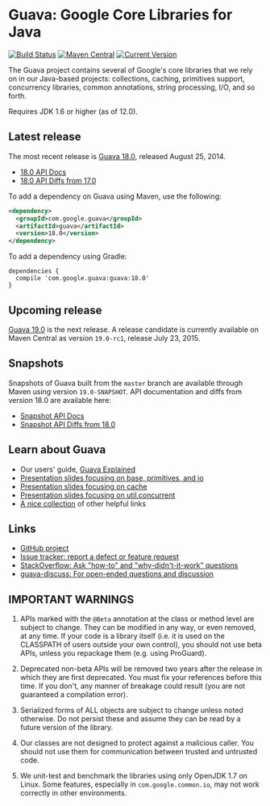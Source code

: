 Guava: Google Core Libraries for Java
=====================================

[![Build Status](https://travis-ci.org/google/guava.svg?branch=master)](https://travis-ci.org/google/guava)
[![Maven Central](https://maven-badges.herokuapp.com/maven-central/com.google.guava/guava/badge.svg)](https://maven-badges.herokuapp.com/maven-central/com.google.guava/guava)
[![Current Version](http://stack-badges.herokuapp.com/maven-central/com.google.guava/guava/current.svg)](http://stack-badges.herokuapp.com/maven-central/com.google.guava/guava)

The Guava project contains several of Google's core libraries that we rely on
in our Java-based projects: collections, caching, primitives support,
concurrency libraries, common annotations, string processing, I/O, and so forth.

Requires JDK 1.6 or higher (as of 12.0).

Latest release
--------------

The most recent release is [Guava 18.0][], released August 25, 2014.

- [18.0 API Docs][Release API Docs]
- [18.0 API Diffs from 17.0][Release API Diffs]

To add a dependency on Guava using Maven, use the following:

```xml
<dependency>
  <groupId>com.google.guava</groupId>
  <artifactId>guava</artifactId>
  <version>18.0</version>
</dependency>
```

To add a dependency using Gradle:

```
dependencies {
  compile 'com.google.guava:guava:18.0'
}
```

Upcoming release
----------------

[Guava 19.0][] is the next release. A release candidate is currently available
on Maven Central as version `19.0-rc1`, release July 23, 2015.

Snapshots
---------

Snapshots of Guava built from the `master` branch are available through Maven
using version `19.0-SNAPSHOT`. API documentation and diffs from version 18.0
are available here:

- [Snapshot API Docs][]
- [Snapshot API Diffs from 18.0][Snapshot API Diffs]

Learn about Guava
------------------

- Our users' guide, [Guava Explained][]
- [Presentation slides focusing on base, primitives, and io](http://guava-libraries.googlecode.com/files/Guava_for_Netflix_.pdf)
- [Presentation slides focusing on cache]( http://guava-libraries.googlecode.com/files/JavaCachingwithGuava.pdf)
- [Presentation slides focusing on util.concurrent](http://guava-libraries.googlecode.com/files/guava-concurrent-slides.pdf)
- [A nice collection](http://www.tfnico.com/presentations/google-guava) of other helpful links

Links
-----

- [GitHub project](https://github.com/google/guava)
- [Issue tracker: report a defect or feature request](https://github.com/google/guava/issues/new)
- [StackOverflow: Ask "how-to" and "why-didn't-it-work" questions](https://stackoverflow.com/questions/ask?tags=guava+java)
- [guava-discuss: For open-ended questions and discussion](http://groups.google.com/group/guava-discuss)

IMPORTANT WARNINGS
------------------

1. APIs marked with the `@Beta` annotation at the class or method level
are subject to change. They can be modified in any way, or even
removed, at any time. If your code is a library itself (i.e. it is
used on the CLASSPATH of users outside your own control), you should
not use beta APIs, unless you repackage them (e.g. using ProGuard).

2. Deprecated non-beta APIs will be removed two years after the
release in which they are first deprecated. You must fix your
references before this time. If you don't, any manner of breakage
could result (you are not guaranteed a compilation error).

3. Serialized forms of ALL objects are subject to change unless noted
otherwise. Do not persist these and assume they can be read by a
future version of the library.

4. Our classes are not designed to protect against a malicious caller.
You should not use them for communication between trusted and
untrusted code.

5. We unit-test and benchmark the libraries using only OpenJDK 1.7 on
Linux. Some features, especially in `com.google.common.io`, may not work
correctly in other environments.

[Guava 18.0]: https://github.com/google/guava/wiki/Release18
[Guava 19.0]: https://github.com/google/guava/wiki/Release19
[Release API Docs]: http://google.github.io/guava/releases/18.0/api/docs/
[Release API Diffs]: http://google.github.io/guava/releases/18.0/api/diffs/
[Snapshot API Docs]: http://google.github.io/guava/releases/snapshot/api/docs/
[Snapshot API Diffs]: http://google.github.io/guava/releases/snapshot/api/diffs/
[Guava Explained]: https://github.com/google/guava/wiki/Home
